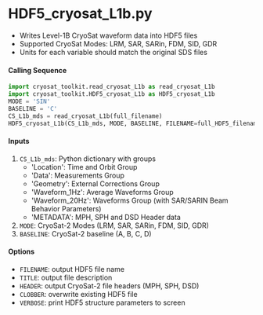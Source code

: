 HDF5_cryosat_L1b.py
===================

 - Writes Level-1B CryoSat waveform data into HDF5 files  
 - Supported CryoSat Modes: LRM, SAR, SARin, FDM, SID, GDR
 - Units for each variable should match the original SDS files  

#### Calling Sequence
```python
import cryosat_toolkit.read_cryosat_L1b as read_cryosat_L1b
import cryosat_toolkit.HDF5_cryosat_L1b as HDF5_cryosat_L1b
MODE = 'SIN'
BASELINE = 'C'
CS_L1b_mds = read_cryosat_L1b(full_filename)
HDF5_cryosat_L1b(CS_L1b_mds, MODE, BASELINE, FILENAME=full_HDF5_filename)
```

#### Inputs
 1. `CS_L1b_mds`: Python dictionary with groups
     * 'Location': Time and Orbit Group
     * 'Data': Measurements Group
     * 'Geometry': External Corrections Group
     * 'Waveform_1Hz': Average Waveforms Group
     * 'Waveform_20Hz': Waveforms Group (with SAR/SARIN Beam Behavior Parameters)
     * 'METADATA': MPH, SPH and DSD Header data
 2. `MODE`: CryoSat-2 Modes  (LRM, SAR, SARin, FDM, SID, GDR)
 3. `BASELINE`: CryoSat-2 baseline (A, B, C, D)

#### Options
 - `FILENAME`: output HDF5 file name
 - `TITLE`: output file description
 - `HEADER`: output CryoSat-2 file headers (MPH, SPH, DSD)
 - `CLOBBER`: overwrite existing HDF5 file
 - `VERBOSE`: print HDF5 structure parameters to screen
